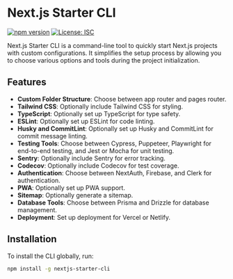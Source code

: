 # Next.js Starter CLI

[![npm version](https://badge.fury.io/js/nextjs-starter-cli.svg)](https://badge.fury.io/js/nextjs-starter-cli)
[![License: ISC](https://img.shields.io/badge/License-ISC-blue.svg)](https://opensource.org/licenses/ISC)

Next.js Starter CLI is a command-line tool to quickly start Next.js projects with custom configurations. It simplifies the setup process by allowing you to choose various options and tools during the project initialization.

## Features

- **Custom Folder Structure**: Choose between app router and pages router.
- **Tailwind CSS**: Optionally include Tailwind CSS for styling.
- **TypeScript**: Optionally set up TypeScript for type safety.
- **ESLint**: Optionally set up ESLint for code linting.
- **Husky and CommitLint**: Optionally set up Husky and CommitLint for commit message linting.
- **Testing Tools**: Choose between Cypress, Puppeteer, Playwright for end-to-end testing, and Jest or Mocha for unit testing.
- **Sentry**: Optionally include Sentry for error tracking.
- **Codecov**: Optionally include Codecov for test coverage.
- **Authentication**: Choose between NextAuth, Firebase, and Clerk for authentication.
- **PWA**: Optionally set up PWA support.
- **Sitemap**: Optionally generate a sitemap.
- **Database Tools**: Choose between Prisma and Drizzle for database management.
- **Deployment**: Set up deployment for Vercel or Netlify.

## Installation

To install the CLI globally, run:

```sh
npm install -g nextjs-starter-cli